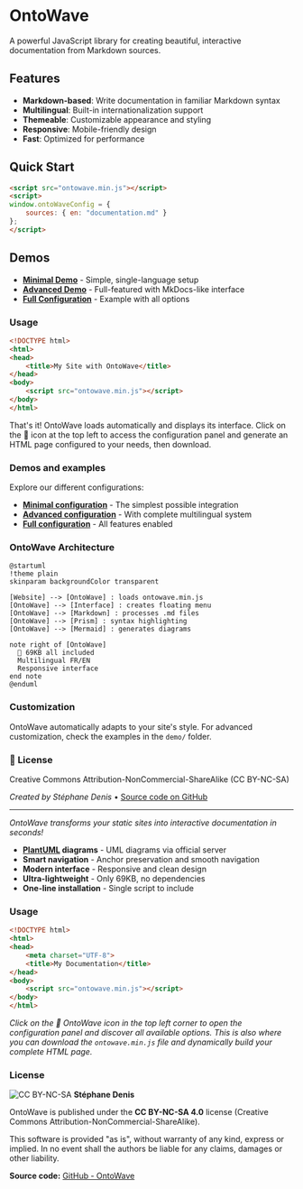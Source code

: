 # OntoWave

A powerful JavaScript library for creating beautiful, interactive documentation from Markdown sources.

## Features

- **Markdown-based**: Write documentation in familiar Markdown syntax
- **Multilingual**: Built-in internationalization support
- **Themeable**: Customizable appearance and styling
- **Responsive**: Mobile-friendly design
- **Fast**: Optimized for performance

## Quick Start

```html
<script src="ontowave.min.js"></script>
<script>
window.ontoWaveConfig = {
    sources: { en: "documentation.md" }
};
</script>
```

## Demos

- **[Minimal Demo](demo/minimal-demo.html)** - Simple, single-language setup
- **[Advanced Demo](demo/advanced-demo.html)** - Full-featured with MkDocs-like interface
- **[Full Configuration](demo/full-config.html)** - Example with all options

### Usage

```html
<!DOCTYPE html>
<html>
<head>
    <title>My Site with OntoWave</title>
</head>
<body>
    <script src="ontowave.min.js"></script>
</body>
</html>
```

That's it! OntoWave loads automatically and displays its interface. Click on the 🌊 icon at the top left to access the configuration panel and generate an HTML page configured to your needs, then download.

### Demos and examples

Explore our different configurations:

- **[Minimal configuration](demo/minimal.html)** - The simplest possible integration
- **[Advanced configuration](demo/advanced.html)** - With complete multilingual system  
- **[Full configuration](demo/full-config.html)** - All features enabled

### OntoWave Architecture

```plantuml
@startuml
!theme plain
skinparam backgroundColor transparent

[Website] --> [OntoWave] : loads ontowave.min.js
[OntoWave] --> [Interface] : creates floating menu
[OntoWave] --> [Markdown] : processes .md files
[OntoWave] --> [Prism] : syntax highlighting
[OntoWave] --> [Mermaid] : generates diagrams

note right of [OntoWave]
  🌊 69KB all included
  Multilingual FR/EN
  Responsive interface
end note
@enduml
```

### Customization

OntoWave automatically adapts to your site's style. For advanced customization, check the examples in the `demo/` folder.

### 📜 License

Creative Commons Attribution-NonCommercial-ShareAlike (CC BY-NC-SA)

*Created by Stéphane Denis* • [Source code on GitHub](https://github.com/stephanedenis/OntoWave)

---

*OntoWave transforms your static sites into interactive documentation in seconds!*
- **[PlantUML](https://plantuml.com/) diagrams** - UML diagrams via official server
- **Smart navigation** - Anchor preservation and smooth navigation
- **Modern interface** - Responsive and clean design
- **Ultra-lightweight** - Only 69KB, no dependencies
- **One-line installation** - Single script to include

### Usage

```html
<!DOCTYPE html>
<html>
<head>
    <meta charset="UTF-8">
    <title>My Documentation</title>
</head>
<body>
    <script src="ontowave.min.js"></script>
</body>
</html>
```

*Click on the 🌊 OntoWave icon in the top left corner to open the configuration panel and discover all available options. This is also where you can download the `ontowave.min.js` file and dynamically build your complete HTML page.*

### License

![CC BY-NC-SA](https://i.creativecommons.org/l/by-nc-sa/4.0/88x31.png) **Stéphane Denis**

OntoWave is published under the **CC BY-NC-SA 4.0** license (Creative Commons Attribution-NonCommercial-ShareAlike).

This software is provided "as is", without warranty of any kind, express or implied. In no event shall the authors be liable for any claims, damages or other liability.

**Source code:** [GitHub - OntoWave](https://github.com/stephanedenis/OntoWave)
